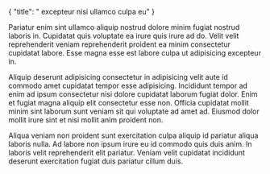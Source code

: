 {
  "title": " excepteur nisi ullamco culpa eu"
}

Pariatur enim sint ullamco aliquip nostrud dolore minim fugiat nostrud laboris in. Cupidatat quis voluptate ea irure quis irure ad do. Velit velit reprehenderit veniam reprehenderit proident ea minim consectetur cupidatat labore. Esse magna esse est labore culpa ut adipisicing excepteur in.

Aliquip deserunt adipisicing consectetur in adipisicing velit aute id commodo amet cupidatat tempor esse adipisicing. Incididunt tempor ad enim ad ipsum consectetur nisi dolore cupidatat laborum fugiat dolor. Enim et fugiat magna aliquip elit consectetur esse non. Officia cupidatat mollit minim sint laborum sunt veniam sit qui voluptate ad amet ad. Eiusmod dolor mollit irure sint et nisi mollit anim proident non.

Aliqua veniam non proident sunt exercitation culpa aliquip id pariatur aliqua laboris nulla. Ad labore non ipsum irure eu id commodo quis duis anim. In laboris velit reprehenderit elit pariatur. Veniam velit cupidatat incididunt deserunt exercitation fugiat duis pariatur cillum duis.